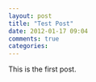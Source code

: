 ```yaml
---
layout: post
title: "Test Post"
date: 2012-01-17 09:04
comments: true
categories: 
---
```

This is the first post.
